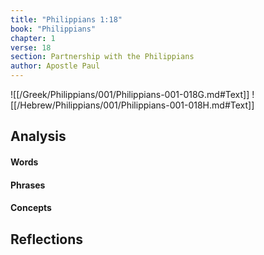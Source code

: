 ```yaml
---
title: "Philippians 1:18"
book: "Philippians"
chapter: 1
verse: 18
section: Partnership with the Philippians
author: Apostle Paul
---
```

![[/Greek/Philippians/001/Philippians-001-018G.md#Text]]
![[/Hebrew/Philippians/001/Philippians-001-018H.md#Text]]

## Analysis

#### Words

#### Phrases

#### Concepts

## Reflections

